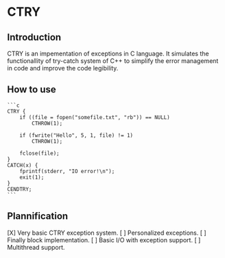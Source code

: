 CTRY
====

Introduction
------------

CTRY is an impementation of exceptions in C language. It simulates the
functionallity of try-catch system of C++ to simplify the error management in
code and improve the code legibility.

How to use
----------

	```c
	CTRY {
		if ((file = fopen("somefile.txt", "rb")) == NULL)
			CTHROW(1);

		if (fwrite("Hello", 5, 1, file) != 1)
			CTHROW(1);

		fclose(file);
	}
	CATCH(x) {
		fprintf(stderr, "IO error!\n");
		exit(1);
	}
	CENDTRY;
	```

Plannification
--------------

[X] Very basic CTRY exception system.
[ ] Personalized exceptions.
[ ] Finally block implementation.
[ ] Basic I/O with exception support.
[ ] Multithread support.
